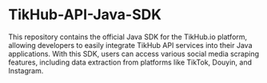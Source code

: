 # TikHub-API-Java-SDK
This repository contains the official Java SDK for the TikHub.io platform, allowing developers to easily integrate TikHub API services into their Java applications. With this SDK, users can access various social media scraping features, including data extraction from platforms like TikTok, Douyin, and Instagram.

